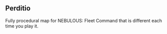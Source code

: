 ## Perditio
Fully procedural map for NEBULOUS: Fleet Command that is different each time you play it.

